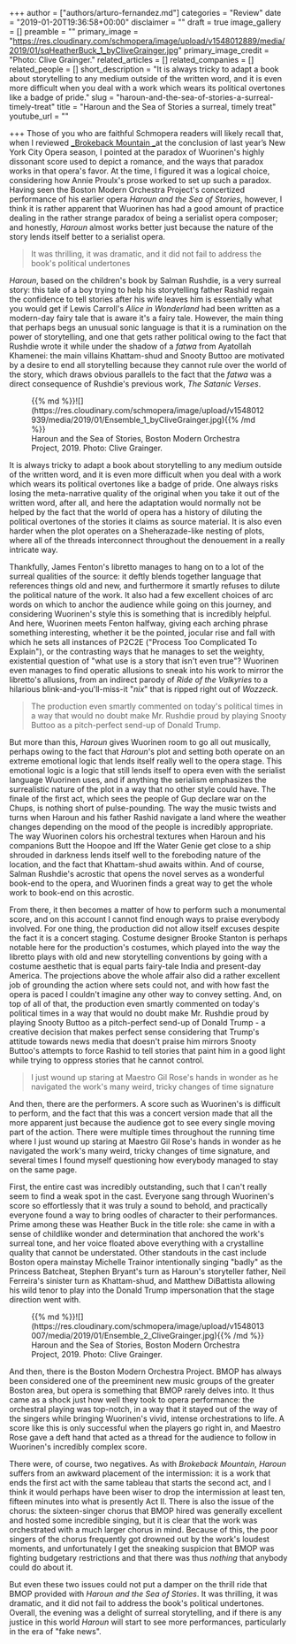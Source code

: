 +++
author = ["authors/arturo-fernandez.md"]
categories = "Review"
date = "2019-01-20T19:36:58+00:00"
disclaimer = ""
draft = true
image_gallery = []
preamble = ""
primary_image = "https://res.cloudinary.com/schmopera/image/upload/v1548012889/media/2019/01/sqHeatherBuck_1_byCliveGrainger.jpg"
primary_image_credit = "Photo: Clive Grainger."
related_articles = []
related_companies = []
related_people = []
short_description = "It is always tricky to adapt a book about storytelling to any medium outside of the written word, and it is even more difficult when you deal with a work which wears its political overtones like a badge of pride."
slug = "haroun-and-the-sea-of-stories-a-surreal-timely-treat"
title = "Haroun and the Sea of Stories a surreal, timely treat"
youtube_url = ""

+++
Those of you who are faithful Schmopera readers will likely recall that, when I reviewed [_Brokeback Mountain _](/distant-emotional-brokeback-mountain-a-paradoxical-success/)at the conclusion of last year’s New York City Opera season, I pointed at the paradox of Wuorinen's highly dissonant score used to depict a romance, and the ways that paradox works in that opera's favor. At the time, I figured it was a logical choice, considering how Annie Proulx's prose worked to set up such a paradox. Having seen the Boston Modern Orchestra Project's concertized performance of his earlier opera _Haroun and the Sea of Stories_, however, I think it is rather apparent that Wuorinen has had a good amount of practice dealing in the rather strange paradox of being a serialist opera composer; and honestly, _Haroun_ almost works better just because the nature of the story lends itself better to a serialist opera. 

>It was thrilling, it was dramatic, and it did not fail to address the book's political undertones

_Haroun_, based on the children's book by Salman Rushdie, is a very surreal story: this tale of a boy trying to help his storytelling father Rashid regain the confidence to tell stories after his wife leaves him is essentially what you would get if Lewis Carroll's _Alice in Wonderland_ had been written as a modern-day fairy tale that is aware it's a fairy tale. However, the main thing that perhaps begs an unusual sonic language is that it is a rumination on the power of storytelling, and one that gets rather political owing to the fact that Rushdie wrote it while under the shadow of a _fatwa_ from Ayatollah Khamenei: the main villains Khattam-shud and Snooty Buttoo are motivated by a desire to end all storytelling because they cannot rule over the world of the story, which draws obvious parallels to the fact that the _fatwa_ was a direct consequence of Rushdie's previous work, _The Satanic Verses_.

<figure data-type="image"> {{% md %}}![](https://res.cloudinary.com/schmopera/image/upload/v1548012939/media/2019/01/Ensemble_1_byCliveGrainger.jpg){{% /md %}}

<figcaption>Haroun and the Sea of Stories, Boston Modern Orchestra Project, 2019. Photo: Clive Grainger.</figcaption>

</figure>

It is always tricky to adapt a book about storytelling to any medium outside of the written word, and it is even more difficult when you deal with a work which wears its political overtones like a badge of pride. One always risks losing the meta-narrative quality of the original when you take it out of the written word, after all, and here the adaptation would normally not be helped by the fact that the world of opera has a history of diluting the political overtones of the stories it claims as source material. It is also even harder when the plot operates on a Sheherazade-like nesting of plots, where all of the threads interconnect throughout the denouement in a really intricate way.

Thankfully, James Fenton's libretto manages to hang on to a lot of the surreal qualities of the source: it deftly blends together language that references things old and new, and furthermore it smartly refuses to dilute the political nature of the work. It also had a few excellent choices of arc words on which to anchor the audience while going on this journey, and considering Wuorinen's style this is something that is incredibly helpful. And here, Wuorinen meets Fenton halfway, giving each arching phrase something interesting, whether it be the pointed, jocular rise and fall with which he sets all instances of P2C2E ("Process Too Complicated To Explain"), or the contrasting ways that he manages to set the weighty, existential question of "what use is a story that isn't even true"? Wuorinen even manages to find operatic allusions to sneak into his work to mirror the libretto's allusions, from an indirect parody of _Ride of the Valkyries_ to a hilarious blink-and-you'll-miss-it "_nix_" that is ripped right out of _Wozzeck_.

>The production even smartly commented on today's political times in a way that would no doubt make Mr. Rushdie proud by playing Snooty Buttoo as a pitch-perfect send-up of Donald Trump.

But more than this, _Haroun_ gives Wuorinen room to go all out musically, perhaps owing to the fact that _Haroun_'s plot and setting both operate on an extreme emotional logic that lends itself really well to the opera stage. This emotional logic is a logic that still lends itself to opera even with the serialist language Wuorinen uses, and if anything the serialism emphasizes the surrealistic nature of the plot in a way that no other style could have. The finale of the first act, which sees the people of Gup declare war on the Chups, is nothing short of pulse-pounding. The way the music twists and turns when Haroun and his father Rashid navigate a land where the weather changes depending on the mood of the people is incredibly appropriate. The way Wuorinen colors his orchestral textures when Haroun and his companions Butt the Hoopoe and Iff the Water Genie get close to a ship shrouded in darkness lends itself well to the foreboding nature of the location, and the fact that Khattam-shud awaits within. And of course, Salman Rushdie's acrostic that opens the novel serves as a wonderful book-end to the opera, and Wuorinen finds a great way to get the whole work to book-end on this acrostic.

From there, it then becomes a matter of how to perform such a monumental score, and on this account I cannot find enough ways to praise everybody involved. For one thing, the production did not allow itself excuses despite the fact it is a concert staging. Costume designer Brooke Stanton is perhaps notable here for the production's costumes, which played into the way the libretto plays with old and new storytelling conventions by going with a costume aesthetic that is equal parts fairy-tale India and present-day America. The projections above the whole affair also did a rather excellent job of grounding the action where sets could not, and with how fast the opera is paced I couldn't imagine any other way to convey setting. And, on top of all of that, the production even smartly commented on today's political times in a way that would no doubt make Mr. Rushdie proud by playing Snooty Buttoo as a pitch-perfect send-up of Donald Trump - a creative decision that makes perfect sense considering that Trump's attitude towards news media that doesn't praise him mirrors Snooty Buttoo's attempts to force Rashid to tell stories that paint him in a good light while trying to oppress stories that he cannot control.

>I just wound up staring at Maestro Gil Rose's hands in wonder as he navigated the work's many weird, tricky changes of time signature

And then, there are the performers. A score such as Wuorinen's is difficult to perform, and the fact that this was a concert version made that all the more apparent just because the audience got to see every single moving part of the action. There were multiple times throughout the running time where I just wound up staring at Maestro Gil Rose's hands in wonder as he navigated the work's many weird, tricky changes of time signature, and several times I found myself questioning how everybody managed to stay on the same page.

First, the entire cast was incredibly outstanding, such that I can't really seem to find a weak spot in the cast. Everyone sang through Wuorinen's score so effortlessly that it was truly a sound to behold, and practically everyone found a way to bring oodles of character to their performances. Prime among these was Heather Buck in the title role: she came in with a sense of childlike wonder and determination that anchored the work's surreal tone, and her voice floated above everything with a crystalline quality that cannot be understated. Other standouts in the cast include Boston opera mainstay Michelle Trainor intentionally singing "badly" as the Princess Batcheat, Stephen Bryant's turn as Haroun's storyteller father, Neil Ferreira's sinister turn as Khattam-shud, and Matthew DiBattista allowing his wild tenor to play into the Donald Trump impersonation that the stage direction went with.

<figure data-type="image"> {{% md %}}![](https://res.cloudinary.com/schmopera/image/upload/v1548013007/media/2019/01/Ensemble_2_CliveGrainger.jpg){{% /md %}}

<figcaption>Haroun and the Sea of Stories, Boston Modern Orchestra Project, 2019. Photo: Clive Grainger.</figcaption>

</figure>

And then, there is the Boston Modern Orchestra Project. BMOP has always been considered one of the preeminent new music groups of the greater Boston area, but opera is something that BMOP rarely delves into. It thus came as a shock just how well they took to opera performance: the orchestral playing was top-notch, in a way that it stayed out of the way of the singers while bringing Wuorinen's vivid, intense orchestrations to life. A score like this is only successful when the players go right in, and Maestro Rose gave a deft hand that acted as a thread for the audience to follow in Wuorinen's incredibly complex score.

There were, of course, two negatives. As with _Brokeback Mountain_, _Haroun_ suffers from an awkward placement of the intermission: it is a work that ends the first act with the same tableau that starts the second act, and I think it would perhaps have been wiser to drop the intermission at least ten, fifteen minutes into what is presently Act II. There is also the issue of the chorus: the sixteen-singer chorus that BMOP hired was generally excellent and hosted some incredible singing, but it is clear that the work was orchestrated with a much larger chorus in mind. Because of this, the poor singers of the chorus frequently got drowned out by the work's loudest moments, and unfortunately I get the sneaking suspicion that BMOP was fighting budgetary restrictions and that there was thus _nothing_ that anybody could do about it.

But even these two issues could not put a damper on the thrill ride that BMOP provided with _Haroun and the Sea of Stories_. It was thrilling, it was dramatic, and it did not fail to address the book's political undertones. Overall, the evening was a delight of surreal storytelling, and if there is any justice in this world _Haroun_ will start to see more performances, particularly in the era of "fake news".
